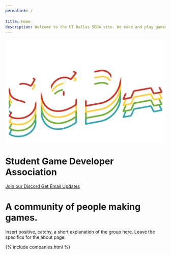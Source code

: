 ```yaml
---
permalink: /

title: Home
description: Welcome to the UT Dallas SGDA site. We make and play games!
---
```


<!-- {% include hero-tileable-bg.html
    path="TileablePatternBlue-168.png"
    text="The University of Texas at Dallas<br/>Student Game Developer Association"
    text-small="UTD SGDA"
%} -->

<div class="ignore content-wrapper gradient-1">
    <div class="content flex flex-column items-center">
        <img class="w-full md:w-1/2 mt-8 mb-4 lg:mb-0" src="/assets/images/sgdao_logo_shirt.png">
        <h1 class="mt-0 mb-4 display-none lg:display-block"> Student Game Developer Association </h1>
        <div class="flex flex-column lg:flex-row">
            <a class="button mb-4 lg:mb-12" href="/discord"> <i class="icon-discord" aria-hidden="true"></i> Join our Discord </a>
            <a class="button mb-12 lg:ml-4" href="/mailing"> <i class="icon-envelope" aria-hidden="true"></i> Get Email Updates </a>
        </div>
    </div>
</div>

<div class="pt-12"></div>

# A community of people making games.

Insert positive, catchy, a short explanation of the group here. Leave the specifics for the about page.

<div class="pt-12"></div>

{% include companies.html %}

<div class="pt-12"></div>